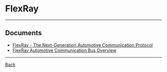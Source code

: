 # FlexRay

---

## Documents

- [FlexRay - The Next-Generation Automotive Communication Protocol](https://www.influxbigdata.in/flexray)
- [FlexRay Automotive Communication Bus Overview](https://www.ni.com/en/shop/seamlessly-connect-to-third-party-devices-and-supervisory-system/flexray-automotive-communication-bus-overview.html)

---

[Back](./../readme.md)
